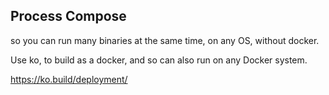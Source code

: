 ## Process Compose

so you can run many binaries at the same time, on any OS, without docker.

Use ko, to build as a docker, and so can also run on any Docker system.

https://ko.build/deployment/
